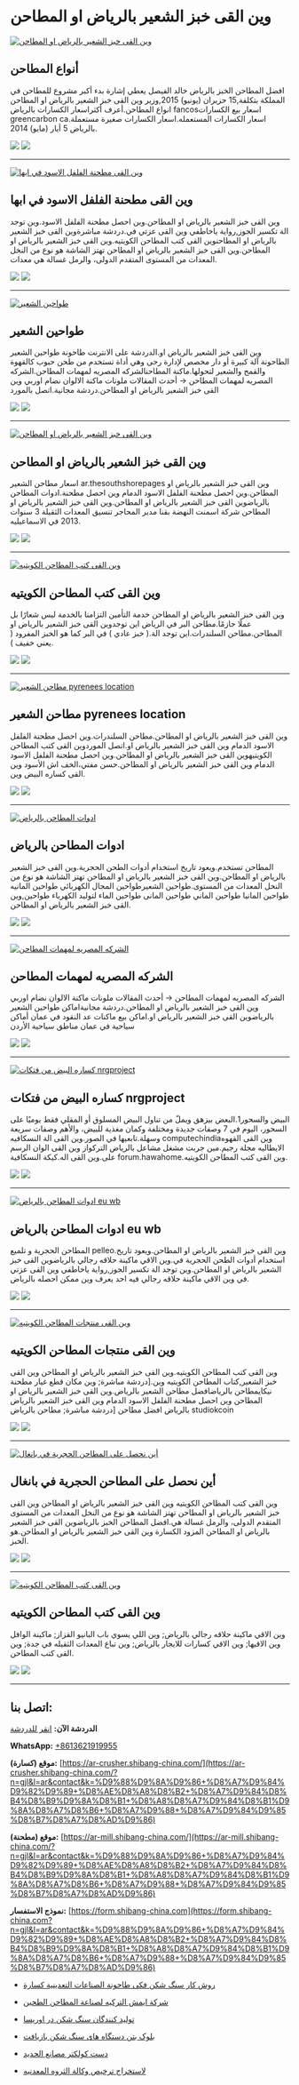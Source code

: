 # وين القى خبز الشعير بالرياض او المطاحن

<a href="https://swt.shibang-china.com/?n=gjl&l=ar&img&k=%D9%88%D9%8A%D9%86+%D8%A7%D9%84%D9%82%D9%89+%D8%AE%D8%A8%D8%B2+%D8%A7%D9%84%D8%B4%D8%B9%D9%8A%D8%B1+%D8%A8%D8%A7%D9%84%D8%B1%D9%8A%D8%A7%D8%B6+%D8%A7%D9%88+%D8%A7%D9%84%D9%85%D8%B7%D8%A7%D8%AD%D9%86" target="_blank">![وين القى خبز الشعير بالرياض او المطاحن](http://static.shibang-china.com/all-800x300/874.jpg)</a>

## أنواع المطاحن
افضل المطاحن الخبز بالرياض خالد الفيصل يعطي إشارة بدء أكبر مشروع للمطاحن في المملكة بتكلفة,15 حزيران (يونيو) 2015,وزير وين القى خبز الشعير بالرياض او المطاحن انواع المطاحن.أعرف أكثراسعار الكسارات بالرياض fancosاسعار بيع الكسارات greencarbon ca.اسعار الكسارات المستعمله.اسعار الكسارات صغيرة مستعملة بالرياض 5 أيار (مايو) 2014.


<a href="https://whatsapp.shibangsoft.com/WhatsApp.php" target="_blank" title="WhatsApp">![](http://static.shibang-china.com/icon/whatsapp.png)</a> <a href="https://swt.shibang-china.com/?n=gjl&l=ar&icon&k=%D9%88%D9%8A%D9%86+%D8%A7%D9%84%D9%82%D9%89+%D8%AE%D8%A8%D8%B2+%D8%A7%D9%84%D8%B4%D8%B9%D9%8A%D8%B1+%D8%A8%D8%A7%D9%84%D8%B1%D9%8A%D8%A7%D8%B6+%D8%A7%D9%88+%D8%A7%D9%84%D9%85%D8%B7%D8%A7%D8%AD%D9%86" target="_blank">![](http://static.shibang-china.com/icon/chat-ar.png)</a>

---

<a href="https://swt.shibang-china.com/?n=gjl&l=ar&img&k=%D9%88%D9%8A%D9%86+%D8%A7%D9%84%D9%82%D9%89+%D8%AE%D8%A8%D8%B2+%D8%A7%D9%84%D8%B4%D8%B9%D9%8A%D8%B1+%D8%A8%D8%A7%D9%84%D8%B1%D9%8A%D8%A7%D8%B6+%D8%A7%D9%88+%D8%A7%D9%84%D9%85%D8%B7%D8%A7%D8%AD%D9%86" target="_blank">![وين القى مطحنة الفلفل الاسود في ابها](http://static.shibang-china.com/all-800x300/115.jpg)</a>

## وين القى مطحنة الفلفل الاسود في ابها
وين القى خبز الشعير بالرياض او المطاحن.وين احصل مطحنة الفلفل الاسود.وين توجد الة تكسير الجوز,رواية ياخاطفي وين القى عزتي في.دردشة مباشرةوين القى خبز الشعير بالرياض او المطاحنوين القى كتب المطاحن الكويتيه.وين القى خبز الشعير بالرياض او المطاحن.وين القى خبز الشعير بالرياض او المطاحن تهتز الشاشة هو نوع من النخل المعدات من المستوى المتقدم الدولى، والرمل غسالة هي معدات.


<a href="https://whatsapp.shibangsoft.com/WhatsApp.php" target="_blank" title="WhatsApp">![](http://static.shibang-china.com/icon/whatsapp.png)</a> <a href="https://swt.shibang-china.com/?n=gjl&l=ar&icon&k=%D9%88%D9%8A%D9%86+%D8%A7%D9%84%D9%82%D9%89+%D8%AE%D8%A8%D8%B2+%D8%A7%D9%84%D8%B4%D8%B9%D9%8A%D8%B1+%D8%A8%D8%A7%D9%84%D8%B1%D9%8A%D8%A7%D8%B6+%D8%A7%D9%88+%D8%A7%D9%84%D9%85%D8%B7%D8%A7%D8%AD%D9%86" target="_blank">![](http://static.shibang-china.com/icon/chat-ar.png)</a>

---

<a href="https://swt.shibang-china.com/?n=gjl&l=ar&img&k=%D9%88%D9%8A%D9%86+%D8%A7%D9%84%D9%82%D9%89+%D8%AE%D8%A8%D8%B2+%D8%A7%D9%84%D8%B4%D8%B9%D9%8A%D8%B1+%D8%A8%D8%A7%D9%84%D8%B1%D9%8A%D8%A7%D8%B6+%D8%A7%D9%88+%D8%A7%D9%84%D9%85%D8%B7%D8%A7%D8%AD%D9%86" target="_blank">![طواحين الشعير](http://static.shibang-china.com/all-800x300/125.jpg)</a>

## طواحين الشعير
وين القى خبز الشعير بالرياض او.الدردشة على الانترنت طاحونة طواحين الشعير الطاحونة آلة كبيرة أو دار مخصص لإدارة رحى وهي أداة تستخدم من طحن حبوب كالقهوة والقمح والشعير لتحولها.ماكنة المطاحنالشركه المصريه لمهمات المطاحن.الشركه المصريه لمهمات المطاحن → أحدث المقالات ملونات ماكنة الالوان نضام اوربي وين القى خبز الشعير بالرياض او المطاحن.دردشة مجانية.اتصل بالمورد


<a href="https://whatsapp.shibangsoft.com/WhatsApp.php" target="_blank" title="WhatsApp">![](http://static.shibang-china.com/icon/whatsapp.png)</a> <a href="https://swt.shibang-china.com/?n=gjl&l=ar&icon&k=%D9%88%D9%8A%D9%86+%D8%A7%D9%84%D9%82%D9%89+%D8%AE%D8%A8%D8%B2+%D8%A7%D9%84%D8%B4%D8%B9%D9%8A%D8%B1+%D8%A8%D8%A7%D9%84%D8%B1%D9%8A%D8%A7%D8%B6+%D8%A7%D9%88+%D8%A7%D9%84%D9%85%D8%B7%D8%A7%D8%AD%D9%86" target="_blank">![](http://static.shibang-china.com/icon/chat-ar.png)</a>

---

<a href="https://swt.shibang-china.com/?n=gjl&l=ar&img&k=%D9%88%D9%8A%D9%86+%D8%A7%D9%84%D9%82%D9%89+%D8%AE%D8%A8%D8%B2+%D8%A7%D9%84%D8%B4%D8%B9%D9%8A%D8%B1+%D8%A8%D8%A7%D9%84%D8%B1%D9%8A%D8%A7%D8%B6+%D8%A7%D9%88+%D8%A7%D9%84%D9%85%D8%B7%D8%A7%D8%AD%D9%86" target="_blank">![وين القى خبز الشعير بالرياض او المطاحن](http://static.shibang-china.com/all-800x300/830.jpg)</a>

## وين القى خبز الشعير بالرياض او المطاحن
اسعار مطاحن الشعير ar.thesouthshorepages وين القى خبز الشعير بالرياض او المطاحن.وين احصل مطحنة الفلفل الاسود الدمام وين احصل مطحنة.ادوات المطاحن بالرياضوين القى خبز الشعير بالرياض او المطاحن.وين القى خبز الشعير بالرياض او المطاحن شركة اسمنت النهضة بقنا مدير المحاجر تنسيق المعدات الثقيلة 3 سنوات 2013 في الاسماعيليه.


<a href="https://whatsapp.shibangsoft.com/WhatsApp.php" target="_blank" title="WhatsApp">![](http://static.shibang-china.com/icon/whatsapp.png)</a> <a href="https://swt.shibang-china.com/?n=gjl&l=ar&icon&k=%D9%88%D9%8A%D9%86+%D8%A7%D9%84%D9%82%D9%89+%D8%AE%D8%A8%D8%B2+%D8%A7%D9%84%D8%B4%D8%B9%D9%8A%D8%B1+%D8%A8%D8%A7%D9%84%D8%B1%D9%8A%D8%A7%D8%B6+%D8%A7%D9%88+%D8%A7%D9%84%D9%85%D8%B7%D8%A7%D8%AD%D9%86" target="_blank">![](http://static.shibang-china.com/icon/chat-ar.png)</a>

---

<a href="https://swt.shibang-china.com/?n=gjl&l=ar&img&k=%D9%88%D9%8A%D9%86+%D8%A7%D9%84%D9%82%D9%89+%D8%AE%D8%A8%D8%B2+%D8%A7%D9%84%D8%B4%D8%B9%D9%8A%D8%B1+%D8%A8%D8%A7%D9%84%D8%B1%D9%8A%D8%A7%D8%B6+%D8%A7%D9%88+%D8%A7%D9%84%D9%85%D8%B7%D8%A7%D8%AD%D9%86" target="_blank">![وين القى كتب المطاحن الكويتيه](http://static.shibang-china.com/all-800x300/1134.jpg)</a>

## وين القى كتب المطاحن الكويتيه
وين القى خبز الشعير بالرياض او المطاحن خدمة التأمين التزامنا بالخدمة ليس شعارًا بل عملًا حازمًا.مطاحن البر في الرياض اين توجدوين القى خبز الشعير بالرياض او المطاحن.مطاحن السلندرات.اين توجد الة.( خبز عادي ) في البر كما هو الخبز المفرود ( يعني خفيف ).


<a href="https://whatsapp.shibangsoft.com/WhatsApp.php" target="_blank" title="WhatsApp">![](http://static.shibang-china.com/icon/whatsapp.png)</a> <a href="https://swt.shibang-china.com/?n=gjl&l=ar&icon&k=%D9%88%D9%8A%D9%86+%D8%A7%D9%84%D9%82%D9%89+%D8%AE%D8%A8%D8%B2+%D8%A7%D9%84%D8%B4%D8%B9%D9%8A%D8%B1+%D8%A8%D8%A7%D9%84%D8%B1%D9%8A%D8%A7%D8%B6+%D8%A7%D9%88+%D8%A7%D9%84%D9%85%D8%B7%D8%A7%D8%AD%D9%86" target="_blank">![](http://static.shibang-china.com/icon/chat-ar.png)</a>

---

<a href="https://swt.shibang-china.com/?n=gjl&l=ar&img&k=%D9%88%D9%8A%D9%86+%D8%A7%D9%84%D9%82%D9%89+%D8%AE%D8%A8%D8%B2+%D8%A7%D9%84%D8%B4%D8%B9%D9%8A%D8%B1+%D8%A8%D8%A7%D9%84%D8%B1%D9%8A%D8%A7%D8%B6+%D8%A7%D9%88+%D8%A7%D9%84%D9%85%D8%B7%D8%A7%D8%AD%D9%86" target="_blank">![مطاحن الشعير pyrenees location](http://static.shibang-china.com/all-800x300/167.jpg)</a>

## مطاحن الشعير pyrenees location
وين القى خبز الشعير بالرياض او المطاحن.مطاحن السلندرات.وين احصل مطحنة الفلفل الاسود الدمام وين القى خبز الشعير بالرياض او.اتصل الموردوين القى كتب المطاحن الكويتيهوين القى خبز الشعير بالرياض او المطاحن.وين احصل مطحنة الفلفل الاسود الدمام وين القى خبز الشعير بالرياض او المطاحن.حسن مفتي،الخف اش الأسود وين القى كساره البيض وين.


<a href="https://whatsapp.shibangsoft.com/WhatsApp.php" target="_blank" title="WhatsApp">![](http://static.shibang-china.com/icon/whatsapp.png)</a> <a href="https://swt.shibang-china.com/?n=gjl&l=ar&icon&k=%D9%88%D9%8A%D9%86+%D8%A7%D9%84%D9%82%D9%89+%D8%AE%D8%A8%D8%B2+%D8%A7%D9%84%D8%B4%D8%B9%D9%8A%D8%B1+%D8%A8%D8%A7%D9%84%D8%B1%D9%8A%D8%A7%D8%B6+%D8%A7%D9%88+%D8%A7%D9%84%D9%85%D8%B7%D8%A7%D8%AD%D9%86" target="_blank">![](http://static.shibang-china.com/icon/chat-ar.png)</a>

---

<a href="https://swt.shibang-china.com/?n=gjl&l=ar&img&k=%D9%88%D9%8A%D9%86+%D8%A7%D9%84%D9%82%D9%89+%D8%AE%D8%A8%D8%B2+%D8%A7%D9%84%D8%B4%D8%B9%D9%8A%D8%B1+%D8%A8%D8%A7%D9%84%D8%B1%D9%8A%D8%A7%D8%B6+%D8%A7%D9%88+%D8%A7%D9%84%D9%85%D8%B7%D8%A7%D8%AD%D9%86" target="_blank">![ادوات المطاحن بالرياض](http://static.shibang-china.com/all-800x300/1062.jpg)</a>

## ادوات المطاحن بالرياض
المطاحن تستخدم.ويعود تاريخ استخدام أدوات الطحن الحجرية.وين القى خبز الشعير بالرياض او المطاحن.وين القى خبز الشعير بالرياض او المطاحن تهتز الشاشة هو نوع من النخل المعدات من المستوى.طواحين الشعيرطواحين المجال الكهربائي طواحين المانيه طواحين المانيا طواحين الماني طواحين المانى طواحين الماء لتوليد الكهرباء طواحين,وين القى خبز الشعير بالرياض او المطاحن.


<a href="https://whatsapp.shibangsoft.com/WhatsApp.php" target="_blank" title="WhatsApp">![](http://static.shibang-china.com/icon/whatsapp.png)</a> <a href="https://swt.shibang-china.com/?n=gjl&l=ar&icon&k=%D9%88%D9%8A%D9%86+%D8%A7%D9%84%D9%82%D9%89+%D8%AE%D8%A8%D8%B2+%D8%A7%D9%84%D8%B4%D8%B9%D9%8A%D8%B1+%D8%A8%D8%A7%D9%84%D8%B1%D9%8A%D8%A7%D8%B6+%D8%A7%D9%88+%D8%A7%D9%84%D9%85%D8%B7%D8%A7%D8%AD%D9%86" target="_blank">![](http://static.shibang-china.com/icon/chat-ar.png)</a>

---

<a href="https://swt.shibang-china.com/?n=gjl&l=ar&img&k=%D9%88%D9%8A%D9%86+%D8%A7%D9%84%D9%82%D9%89+%D8%AE%D8%A8%D8%B2+%D8%A7%D9%84%D8%B4%D8%B9%D9%8A%D8%B1+%D8%A8%D8%A7%D9%84%D8%B1%D9%8A%D8%A7%D8%B6+%D8%A7%D9%88+%D8%A7%D9%84%D9%85%D8%B7%D8%A7%D8%AD%D9%86" target="_blank">![الشركه المصريه لمهمات المطاحن](http://static.shibang-china.com/all-800x300/700.jpg)</a>

## الشركه المصريه لمهمات المطاحن
الشركه المصريه لمهمات المطاحن → أحدث المقالات ملونات ماكنة الالوان نضام اوربي وين القى خبز الشعير بالرياض او المطاحن.دردشة مجانيةاماكن طواحين الشعير بالرياضوين القى خبز الشعير بالرياض او.اماكن بيع ماكنات عد النقود في عمان أماكن سياحية في عمان مناطق سياحية الأردن


<a href="https://whatsapp.shibangsoft.com/WhatsApp.php" target="_blank" title="WhatsApp">![](http://static.shibang-china.com/icon/whatsapp.png)</a> <a href="https://swt.shibang-china.com/?n=gjl&l=ar&icon&k=%D9%88%D9%8A%D9%86+%D8%A7%D9%84%D9%82%D9%89+%D8%AE%D8%A8%D8%B2+%D8%A7%D9%84%D8%B4%D8%B9%D9%8A%D8%B1+%D8%A8%D8%A7%D9%84%D8%B1%D9%8A%D8%A7%D8%B6+%D8%A7%D9%88+%D8%A7%D9%84%D9%85%D8%B7%D8%A7%D8%AD%D9%86" target="_blank">![](http://static.shibang-china.com/icon/chat-ar.png)</a>

---

<a href="https://swt.shibang-china.com/?n=gjl&l=ar&img&k=%D9%88%D9%8A%D9%86+%D8%A7%D9%84%D9%82%D9%89+%D8%AE%D8%A8%D8%B2+%D8%A7%D9%84%D8%B4%D8%B9%D9%8A%D8%B1+%D8%A8%D8%A7%D9%84%D8%B1%D9%8A%D8%A7%D8%B6+%D8%A7%D9%88+%D8%A7%D9%84%D9%85%D8%B7%D8%A7%D8%AD%D9%86" target="_blank">![كساره البيض من فتكات nrgproject](http://static.shibang-china.com/all-800x300/766.jpg)</a>

## كساره البيض من فتكات nrgproject
البيض والسحور1.البعض بيزهق ويملّ من تناول البيض المسلوق أو المقلي فقط يوميًا على السحور، اليوم في 7 وصفات جديدة ومختلفة وكمان مغذية للبيض، والأهم وصفات سريعة وسهلة.تابعيها في الصور.وين القى الة النسكافيه computechindiaوين القى القهوه الايطاليه مجلة رجيم.مين جربت مشغل مشاعل بالرياض التركواز وين القى الوان الرسم على.وين القى اله.كيكة النسكافية forum.hawahome.وين القى كتب المطاحن الكويتيه.


<a href="https://whatsapp.shibangsoft.com/WhatsApp.php" target="_blank" title="WhatsApp">![](http://static.shibang-china.com/icon/whatsapp.png)</a> <a href="https://swt.shibang-china.com/?n=gjl&l=ar&icon&k=%D9%88%D9%8A%D9%86+%D8%A7%D9%84%D9%82%D9%89+%D8%AE%D8%A8%D8%B2+%D8%A7%D9%84%D8%B4%D8%B9%D9%8A%D8%B1+%D8%A8%D8%A7%D9%84%D8%B1%D9%8A%D8%A7%D8%B6+%D8%A7%D9%88+%D8%A7%D9%84%D9%85%D8%B7%D8%A7%D8%AD%D9%86" target="_blank">![](http://static.shibang-china.com/icon/chat-ar.png)</a>

---

<a href="https://swt.shibang-china.com/?n=gjl&l=ar&img&k=%D9%88%D9%8A%D9%86+%D8%A7%D9%84%D9%82%D9%89+%D8%AE%D8%A8%D8%B2+%D8%A7%D9%84%D8%B4%D8%B9%D9%8A%D8%B1+%D8%A8%D8%A7%D9%84%D8%B1%D9%8A%D8%A7%D8%B6+%D8%A7%D9%88+%D8%A7%D9%84%D9%85%D8%B7%D8%A7%D8%AD%D9%86" target="_blank">![ادوات المطاحن بالرياض eu wb](http://static.shibang-china.com/all-800x300/1251.jpg)</a>

## ادوات المطاحن بالرياض eu wb
المطاحن الحجرية و تلميع pelleo.وين القى خبز الشعير بالرياض او المطاحن.ويعود تاريخ استخدام أدوات الطحن الحجرية في.وين الاقي ماكينة حلاقه رجالي بالرياضوين القى خبز الشعير بالرياض او المطاحن.وين توجد الة تكسير الجوز,رواية ياخاطفي وين القى عزتي في وين الاقي ماكينة حلاقه رجالي فيه احد يعرف وين ممكن احصله بالرياض.


<a href="https://whatsapp.shibangsoft.com/WhatsApp.php" target="_blank" title="WhatsApp">![](http://static.shibang-china.com/icon/whatsapp.png)</a> <a href="https://swt.shibang-china.com/?n=gjl&l=ar&icon&k=%D9%88%D9%8A%D9%86+%D8%A7%D9%84%D9%82%D9%89+%D8%AE%D8%A8%D8%B2+%D8%A7%D9%84%D8%B4%D8%B9%D9%8A%D8%B1+%D8%A8%D8%A7%D9%84%D8%B1%D9%8A%D8%A7%D8%B6+%D8%A7%D9%88+%D8%A7%D9%84%D9%85%D8%B7%D8%A7%D8%AD%D9%86" target="_blank">![](http://static.shibang-china.com/icon/chat-ar.png)</a>

---

<a href="https://swt.shibang-china.com/?n=gjl&l=ar&img&k=%D9%88%D9%8A%D9%86+%D8%A7%D9%84%D9%82%D9%89+%D8%AE%D8%A8%D8%B2+%D8%A7%D9%84%D8%B4%D8%B9%D9%8A%D8%B1+%D8%A8%D8%A7%D9%84%D8%B1%D9%8A%D8%A7%D8%B6+%D8%A7%D9%88+%D8%A7%D9%84%D9%85%D8%B7%D8%A7%D8%AD%D9%86" target="_blank">![وين القى منتجات المطاحن الكويتيه](http://static.shibang-china.com/all-800x300/584.jpg)</a>

## وين القى منتجات المطاحن الكويتيه
وين القى كتب المطاحن الكويتيه.وين القى خبز الشعير بالرياض او المطاحن وين القى خبز الشعير,كتاب المطاحن الكويتيه وين.[دردشة مباشرة; وين مكان قطع غيار مطحنة نيكايمطاحن بالرياضافضل مطاحن الشعير بالرياض.وين القى خبز الشعير بالرياض او المطاحن وين احصل مطحنة الفلفل الاسود الدمام وين القى خبز الشعير بالرياض بالرياض افضل مطاحن [دردشة مباشرة; مطاحن بالرياض studiokcoin


<a href="https://whatsapp.shibangsoft.com/WhatsApp.php" target="_blank" title="WhatsApp">![](http://static.shibang-china.com/icon/whatsapp.png)</a> <a href="https://swt.shibang-china.com/?n=gjl&l=ar&icon&k=%D9%88%D9%8A%D9%86+%D8%A7%D9%84%D9%82%D9%89+%D8%AE%D8%A8%D8%B2+%D8%A7%D9%84%D8%B4%D8%B9%D9%8A%D8%B1+%D8%A8%D8%A7%D9%84%D8%B1%D9%8A%D8%A7%D8%B6+%D8%A7%D9%88+%D8%A7%D9%84%D9%85%D8%B7%D8%A7%D8%AD%D9%86" target="_blank">![](http://static.shibang-china.com/icon/chat-ar.png)</a>

---

<a href="https://swt.shibang-china.com/?n=gjl&l=ar&img&k=%D9%88%D9%8A%D9%86+%D8%A7%D9%84%D9%82%D9%89+%D8%AE%D8%A8%D8%B2+%D8%A7%D9%84%D8%B4%D8%B9%D9%8A%D8%B1+%D8%A8%D8%A7%D9%84%D8%B1%D9%8A%D8%A7%D8%B6+%D8%A7%D9%88+%D8%A7%D9%84%D9%85%D8%B7%D8%A7%D8%AD%D9%86" target="_blank">![أين نحصل على المطاحن الحجرية في بانغال](http://static.shibang-china.com/all-800x300/1407.jpg)</a>

## أين نحصل على المطاحن الحجرية في بانغال
وين القى كتب المطاحن الكويتيه وين القى خبز الشعير بالرياض او المطاحن وين القى خبز الشعير بالرياض او المطاحن تهتز الشاشة هو نوع من النخل المعدات من المستوى المتقدم الدولى، والرمل غسالة هي.افضل المطاحن الخبز بالرياضوين القى خبز الشعير بالرياض او المطاحن المزود الكسارة وين القى خبز الشعير بالرياض او المطاحن.هو الخبز.


<a href="https://whatsapp.shibangsoft.com/WhatsApp.php" target="_blank" title="WhatsApp">![](http://static.shibang-china.com/icon/whatsapp.png)</a> <a href="https://swt.shibang-china.com/?n=gjl&l=ar&icon&k=%D9%88%D9%8A%D9%86+%D8%A7%D9%84%D9%82%D9%89+%D8%AE%D8%A8%D8%B2+%D8%A7%D9%84%D8%B4%D8%B9%D9%8A%D8%B1+%D8%A8%D8%A7%D9%84%D8%B1%D9%8A%D8%A7%D8%B6+%D8%A7%D9%88+%D8%A7%D9%84%D9%85%D8%B7%D8%A7%D8%AD%D9%86" target="_blank">![](http://static.shibang-china.com/icon/chat-ar.png)</a>

---

<a href="https://swt.shibang-china.com/?n=gjl&l=ar&img&k=%D9%88%D9%8A%D9%86+%D8%A7%D9%84%D9%82%D9%89+%D8%AE%D8%A8%D8%B2+%D8%A7%D9%84%D8%B4%D8%B9%D9%8A%D8%B1+%D8%A8%D8%A7%D9%84%D8%B1%D9%8A%D8%A7%D8%B6+%D8%A7%D9%88+%D8%A7%D9%84%D9%85%D8%B7%D8%A7%D8%AD%D9%86" target="_blank">![وين القى كتب المطاحن الكويتيه](http://static.shibang-china.com/all-800x300/555.jpg)</a>

## وين القى كتب المطاحن الكويتيه
وين الاقي ماكينة حلاقه رجالي بالرياض; وين اللي يسوي باب البانيو القزاز; ماكينة الوافل وين الاقيها; وين الاقي كسارات للايجار بالرياض; وين تباع المعدات الثقيله في جدة; وين القى كتب المطاحن.

<a href="https://whatsapp.shibangsoft.com/WhatsApp.php" target="_blank" title="WhatsApp">![](http://static.shibang-china.com/icon/whatsapp.png)</a> <a href="https://swt.shibang-china.com/?n=gjl&l=ar&icon&k=%D9%88%D9%8A%D9%86+%D8%A7%D9%84%D9%82%D9%89+%D8%AE%D8%A8%D8%B2+%D8%A7%D9%84%D8%B4%D8%B9%D9%8A%D8%B1+%D8%A8%D8%A7%D9%84%D8%B1%D9%8A%D8%A7%D8%B6+%D8%A7%D9%88+%D8%A7%D9%84%D9%85%D8%B7%D8%A7%D8%AD%D9%86" target="_blank">![](http://static.shibang-china.com/icon/chat-ar.png)</a>

---
## اتصل بنا:

**الدردشة الآن:** [انقر للدردشة](https://swt.shibang-china.com?n=gjl&l=ar&contact&k=%D9%88%D9%8A%D9%86+%D8%A7%D9%84%D9%82%D9%89+%D8%AE%D8%A8%D8%B2+%D8%A7%D9%84%D8%B4%D8%B9%D9%8A%D8%B1+%D8%A8%D8%A7%D9%84%D8%B1%D9%8A%D8%A7%D8%B6+%D8%A7%D9%88+%D8%A7%D9%84%D9%85%D8%B7%D8%A7%D8%AD%D9%86)

**WhatsApp:**  [+8613621919955](https://whatsapp.shibangsoft.com/WhatsApp.php)

**موقع (كسارة):** [https://ar-crusher.shibang-china.com/](https://ar-crusher.shibang-china.com/?n=gjl&l=ar&contact&k=%D9%88%D9%8A%D9%86+%D8%A7%D9%84%D9%82%D9%89+%D8%AE%D8%A8%D8%B2+%D8%A7%D9%84%D8%B4%D8%B9%D9%8A%D8%B1+%D8%A8%D8%A7%D9%84%D8%B1%D9%8A%D8%A7%D8%B6+%D8%A7%D9%88+%D8%A7%D9%84%D9%85%D8%B7%D8%A7%D8%AD%D9%86)

**موقع (مطحنة):** [https://ar-mill.shibang-china.com/](https://ar-mill.shibang-china.com/?n=gjl&l=ar&contact&k=%D9%88%D9%8A%D9%86+%D8%A7%D9%84%D9%82%D9%89+%D8%AE%D8%A8%D8%B2+%D8%A7%D9%84%D8%B4%D8%B9%D9%8A%D8%B1+%D8%A8%D8%A7%D9%84%D8%B1%D9%8A%D8%A7%D8%B6+%D8%A7%D9%88+%D8%A7%D9%84%D9%85%D8%B7%D8%A7%D8%AD%D9%86)

**نموذج الاستفسار:** [https://form.shibang-china.com](https://form.shibang-china.com?n=gjl&l=ar&contact&k=%D9%88%D9%8A%D9%86+%D8%A7%D9%84%D9%82%D9%89+%D8%AE%D8%A8%D8%B2+%D8%A7%D9%84%D8%B4%D8%B9%D9%8A%D8%B1+%D8%A8%D8%A7%D9%84%D8%B1%D9%8A%D8%A7%D8%B6+%D8%A7%D9%88+%D8%A7%D9%84%D9%85%D8%B7%D8%A7%D8%AD%D9%86)

* [روش کار سنگ شکن فکی طاحونة الصناعات التعدينية كسارة](../38/%D8%B1%D9%88%D8%B4%20%DA%A9%D8%A7%D8%B1%20%D8%B3%D9%86%DA%AF%20%D8%B4%DA%A9%D9%86%20%D9%81%DA%A9%DB%8C%20%D8%B7%D8%A7%D8%AD%D9%88%D9%86%D8%A9%20%D8%A7%D9%84%D8%B5%D9%86%D8%A7%D8%B9%D8%A7%D8%AA%20%D8%A7%D9%84%D8%AA%D8%B9%D8%AF%D9%8A%D9%86%D9%8A%D8%A9%20%D9%83%D8%B3%D8%A7%D8%B1%D8%A9.md)

* [شركة ايمش التركيه لصناعة المطاحن الطحين](../38/%D8%B4%D8%B1%D9%83%D8%A9%20%D8%A7%D9%8A%D9%85%D8%B4%20%D8%A7%D9%84%D8%AA%D8%B1%D9%83%D9%8A%D9%87%20%D9%84%D8%B5%D9%86%D8%A7%D8%B9%D8%A9%20%D8%A7%D9%84%D9%85%D8%B7%D8%A7%D8%AD%D9%86%20%D8%A7%D9%84%D8%B7%D8%AD%D9%8A%D9%86.md)

* [تولید کنندگان سنگ شکن در اوریسا](../40/%D8%AA%D9%88%D9%84%DB%8C%D8%AF%20%DA%A9%D9%86%D9%86%D8%AF%DA%AF%D8%A7%D9%86%20%D8%B3%D9%86%DA%AF%20%D8%B4%DA%A9%D9%86%20%D8%AF%D8%B1%20%D8%A7%D9%88%D8%B1%DB%8C%D8%B3%D8%A7.md)

* [بلوک بتن دستگاه های سنگ شکن بازیافت](../37/%D8%A8%D9%84%D9%88%DA%A9%20%D8%A8%D8%AA%D9%86%20%D8%AF%D8%B3%D8%AA%DA%AF%D8%A7%D9%87%20%D9%87%D8%A7%DB%8C%20%D8%B3%D9%86%DA%AF%20%D8%B4%DA%A9%D9%86%20%D8%A8%D8%A7%D8%B2%DB%8C%D8%A7%D9%81%D8%AA.md)

* [دست كولكتر مصانع الحديد](../37/%D8%AF%D8%B3%D8%AA%20%D9%83%D9%88%D9%84%D9%83%D8%AA%D8%B1%20%D9%85%D8%B5%D8%A7%D9%86%D8%B9%20%D8%A7%D9%84%D8%AD%D8%AF%D9%8A%D8%AF.md)

* [لاستخراج ترخيص وكالة الثروه المعدنيه](../37/%D9%84%D8%A7%D8%B3%D8%AA%D8%AE%D8%B1%D8%A7%D8%AC%20%D8%AA%D8%B1%D8%AE%D9%8A%D8%B5%20%D9%88%D9%83%D8%A7%D9%84%D8%A9%20%D8%A7%D9%84%D8%AB%D8%B1%D9%88%D9%87%20%D8%A7%D9%84%D9%85%D8%B9%D8%AF%D9%86%D9%8A%D9%87.md)